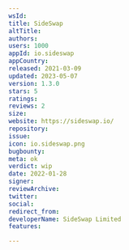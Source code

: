 ```yaml
---
wsId: 
title: SideSwap
altTitle: 
authors: 
users: 1000
appId: io.sideswap
appCountry: 
released: 2021-03-09
updated: 2023-05-07
version: 1.3.0
stars: 5
ratings: 
reviews: 2
size: 
website: https://sideswap.io/
repository: 
issue: 
icon: io.sideswap.png
bugbounty: 
meta: ok
verdict: wip
date: 2022-01-28
signer: 
reviewArchive: 
twitter: 
social: 
redirect_from: 
developerName: SideSwap Limited
features: 

---
```


  